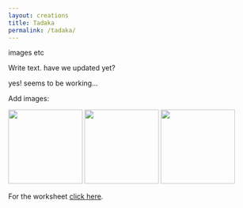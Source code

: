 ```yaml
---
layout: creations
title: Tadaka
permalink: /tadaka/
---
```


images etc

Write text.
have we updated yet?

yes!  seems to be working...

Add images:

<div class="pictures-container">
 <img src="../images/outreach/floor1_grid.jpg" class="shrinkToFit" height="150">

 <img src="../images/outreach/floor2_grid.jpg" class="shrinkToFit" height="150">

 <img src="../images/outreach/floor3_grid.jpg" class="shrinkToFit" height="150">
</div>


For the worksheet <a href="../images/worksheets/perspective_worksheet.pdf">click here</a>.
